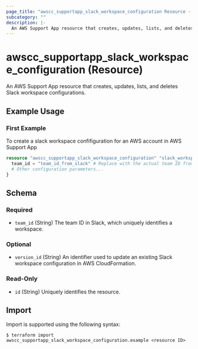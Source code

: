 ```yaml
---
page_title: "awscc_supportapp_slack_workspace_configuration Resource - terraform-provider-awscc"
subcategory: ""
description: |-
  An AWS Support App resource that creates, updates, lists, and deletes Slack workspace configurations.
---
```


# awscc_supportapp_slack_workspace_configuration (Resource)

An AWS Support App resource that creates, updates, lists, and deletes Slack workspace configurations.

## Example Usage

### First Example
To create a slack workspace confifiguration for an AWS account in AWS Support App 
```terraform
resource "awscc_supportapp_slack_workspace_configuration" "slack_workspace_example" { 
  team_id = "team_id_from_slack" # Replace with the actual team ID from Slack
  # Other configuration parameters...
}
```


<!-- schema generated by tfplugindocs -->
## Schema

### Required

- `team_id` (String) The team ID in Slack, which uniquely identifies a workspace.

### Optional

- `version_id` (String) An identifier used to update an existing Slack workspace configuration in AWS CloudFormation.

### Read-Only

- `id` (String) Uniquely identifies the resource.

## Import

Import is supported using the following syntax:

```shell
$ terraform import awscc_supportapp_slack_workspace_configuration.example <resource ID>
```